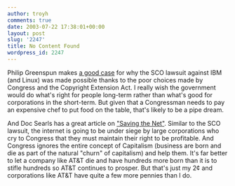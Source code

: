 ```yaml
---
author: troyh
comments: true
date: 2003-07-22 17:38:01+00:00
layout: post
slug: '2247'
title: No Content Found
wordpress_id: 2247
---
```


Philip Greenspun makes [a good case](http://blogs.law.harvard.edu/philg/2003/07/22#a940) for why the SCO lawsuit against IBM (and Linux) was made possible thanks to the poor choices made by Congress and the Copyright Extension Act. I really wish the government would do what's right for people long-term rather than what's good for corporations in the short-term. But given that a Congressman needs to pay an expensive chef to put food on the table, that's likely to be a pipe dream.

And Doc Searls has a great article on ["Saving the Net"](http://www.linuxjournal.com/article.php?sid=6989&mode=thread&order=0&thold=0). Similar to the SCO lawsuit, the internet is going to be under siege by large corporations who cry to Congress that they must maintain their right to be profitable. And Congress ignores the entire concept of Capitalism (business are born and die as part of the natural "churn" of capitalism) and help them. It's far better to let a company like AT&T die and have hundreds more born than it is to stifle hundreds so AT&T continues to prosper. But that's just my 2¢ and corporations like AT&T have quite a few more pennies than I do.
